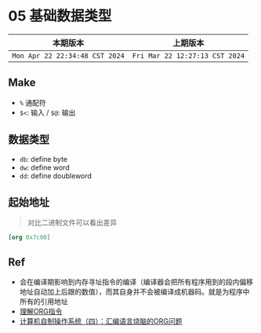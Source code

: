 # 05 基础数据类型

|本期版本|上期版本 
|:---:|:---:
`Mon Apr 22 22:34:48 CST 2024` | `Fri Mar 22 12:27:13 CST 2024`

## Make

* `%` 通配符
* `$<`: 输入 / `$@`: 输出

## 数据类型

* `db`: define byte
* `dw`: define word
* `dd`: define doubleword

## 起始地址

> 对比二进制文件可以看出差异

```nasm
[org 0x7c00]
```


## Ref

* 会在编译期影响到内存寻址指令的编译（编译器会把所有程序用到的段内偏移地址自动加上后跟的数值），而其自身并不会被编译成机器码。就是为程序中所有的引用地址
* [理解ORG指令](https://blog.51cto.com/rickcheung/268266)
* [计算机自制操作系统（四）：汇编语言烧脑的ORG问题](https://zhuanlan.zhihu.com/p/100757410)